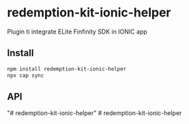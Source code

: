# redemption-kit-ionic-helper

Plugin ti integrate ELite Finfinity SDK in IONIC app

## Install

```bash
npm install redemption-kit-ionic-helper
npx cap sync
```

## API

<docgen-index></docgen-index>

<docgen-api>
<!-- run docgen to generate docs from the source -->
<!-- More info: https://github.com/ionic-team/capacitor-docgen -->
</docgen-api>
"# redemption-kit-ionic-helper" 
#   r e d e m p t i o n - k i t - i o n i c - h e l p e r  
 